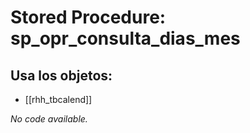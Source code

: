 # Stored Procedure: sp_opr_consulta_dias_mes

## Usa los objetos:
- [[rhh_tbcalend]]

*No code available.*
